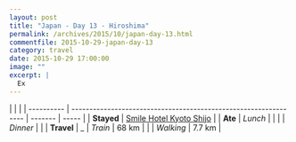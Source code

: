 ```yaml
---
layout: post
title: "Japan - Day 13 - Hiroshima"
permalink: /archives/2015/10/japan-day-13.html
commentfile: 2015-10-29-japan-day-13
category: travel
date: 2015-10-29 17:00:00
image: ""
excerpt: |
  Ex
---
```


|            |                                                                  |
| ---------- | ---------------------------------------------------------------- | ------- | ----- |
| **Stayed** | [Smile Hotel Kyoto Shijo](https://goo.gl/maps/ND7hhFnfDVrh4SaP9) |
| **Ate**    | _Lunch_                                                          |         |
|            | _Dinner_                                                         |         |
| **Travel** | \_                                                               | _Train_ | 68 km |
|            | _Walking_                                                        | 7.7 km  |
